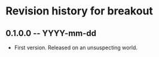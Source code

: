 # Revision history for breakout

## 0.1.0.0 -- YYYY-mm-dd

* First version. Released on an unsuspecting world.
